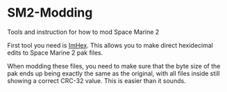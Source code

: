 # SM2-Modding
Tools and instruction for how to mod Space Marine 2

First tool you need is [ImHex](https://github.com/WerWolv/ImHex). This allows you to make direct hexidecimal edits to Space Marine 2 pak files. 

When modding these files, you need to make sure that the byte size of the pak ends up being exactly the same as the original, with all files inside still showing a correct CRC-32 value. This is easier than it sounds.
